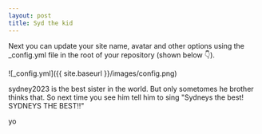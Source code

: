 ```yaml
---
layout: post
title: Syd the kid
---
```


Next you can update your site name, avatar and other options using the _config.yml file in the root of your repository (shown below :point_down:).

![_config.yml]({{ site.baseurl }}/images/config.png)

sydney2023 is the best sister in the world. But only sometomes he brother thinks that.
So next time you see him tell him to sing "Sydneys the best! SYDNEYS THE BEST!!"

yo
